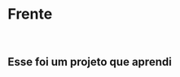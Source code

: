 <h1>Frente</h1>
<br>
<h2>Esse foi um projeto que aprendi</h2>
<img src="https://github.com/leydijanelima/Frente/blob/main/Captura%20de%20tela%202024-03-27%20191124.png?raw=true/>

